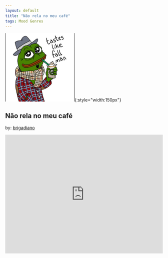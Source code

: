 ```yaml
---
layout: default
title: "Não rela no meu café"
tags: Mood Genres
---
```

![Pepe](/assets/img/indie.png){:style="width:150px"}
## Não rela no meu café
by: [brigadiano](https://open.spotify.com/user/brigadiano)


<iframe src="https://open.spotify.com/embed/playlist/35PIsPwjgOk3PS9ZYZ7EBU" width="100%" height="380" frameborder="0" allowtransparency="true" allow="encrypted-media"></iframe>

